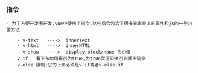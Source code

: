 ### 指令 
    - 为了方便开发者开发,vue中使用了指令,这些指令包含了很多元素身上的属性和js的一些内置方法

        - v-text   ---->  innerText
        - v-html   ---->  innerHTML
        - v-show   ---->  display:block/none 布尔值
        v-if   看下布尔值是否为true,为true就渲染佛否则就不渲染
        v-else 限制:它的上面必须是v-if或者v-else-if
        
